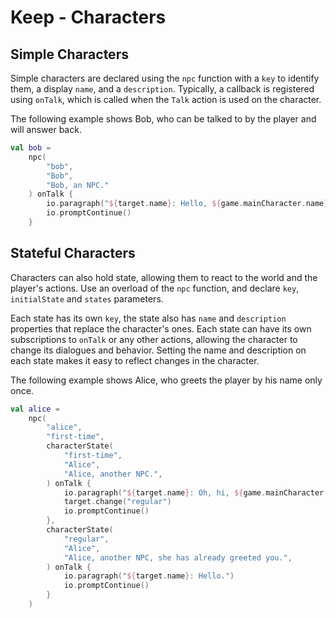 # Keep - Characters

## Simple Characters

Simple characters are declared using the `npc` function with a `key` to identify them, a display `name`, and a `description`. Typically, a callback is registered using `onTalk`, which is called when the `Talk` action is used on the character.

The following example shows Bob, who can be talked to by the player and will answer back.

```kotlin
val bob =
    npc(
        "bob",
        "Bob",
        "Bob, an NPC."
    ) onTalk {
        io.paragraph("${target.name}: Hello, ${game.mainCharacter.name}!.")
        io.promptContinue()
    }
```

## Stateful Characters

Characters can also hold state, allowing them to react to the world and the player's actions. Use an overload of the `npc` function, and declare `key`, `initialState` and `states` parameters.

Each state has its own `key`, the state also has `name` and `description` properties that replace the character's ones. Each state can have its own subscriptions to `onTalk` or any other actions, allowing the character to change its dialogues and behavior. Setting the name and description on each state makes it easy to reflect changes in the character.

The following example shows Alice, who greets the player by his name only once.

```kotlin
val alice =
    npc(
        "alice",
        "first-time",
        characterState(
            "first-time",
            "Alice",
            "Alice, another NPC.",
        ) onTalk {
            io.paragraph("${target.name}: Oh, hi, ${game.mainCharacter.name}!.")
            target.change("regular")
            io.promptContinue()
        },
        characterState(
            "regular",
            "Alice",
            "Alice, another NPC, she has already greeted you.",
        ) onTalk {
            io.paragraph("${target.name}: Hello.")
            io.promptContinue()
        }
    )
```
